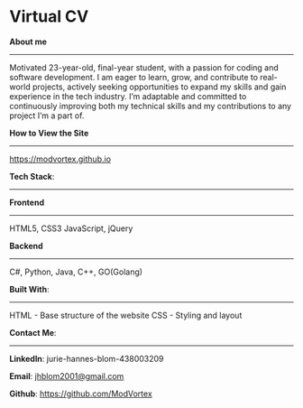 # Virtual CV
 


**About me**
____________
Motivated 23-year-old, final-year student, with a passion for coding and software development. I am eager to learn, grow, and contribute to real-world projects, 
actively seeking opportunities to expand my skills and gain experience in the tech industry.
I’m adaptable and committed to continuously improving both my technical skills and my contributions to any project I’m a part of.



**How to View the Site**
________________________
https://modvortex.github.io



 **Tech Stack**:
________________

**Frontend**
___________
HTML5, CSS3
JavaScript, jQuery



**Backend**
____________
C#, Python, Java, C++, GO(Golang)



**Built With**:
_______________
HTML - Base structure of the website
CSS - Styling and layout



**Contact Me**:
_______________

**LinkedIn**: jurie-hannes-blom-438003209

**Email**: jhblom2001@gmail.com

**Github**: https://github.com/ModVortex


